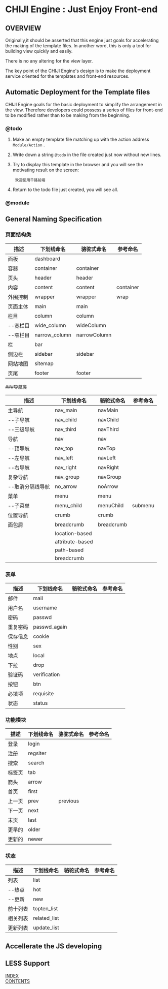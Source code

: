 CHIJI Engine : Just Enjoy Front-end
======================================

## OVERVIEW

Originally,it should be asserted that this engine just goals for accelerating the making of the template files. In another word, this is only a tool for building view quickly and easily.

There is no any altering for the view layer.

The key point of the CHIJI Engine's design is to make the deployment service oriented for the templates and front-end resources.

## Automatic Deployment for the Template files

CHIJI Engine goals for the basic deployment to simplify the arrangement in the view. Therefore developers could possess a series of files for front-end to be modified rather than to be making from the beginning.

### @todo

1. Make an empty template file matching up with the action address `Module/Action` .
2. Write down a string `@todo` in the file created just now without new lines.
3. Try to display this template in the browser and you will see the motivating result on the screen:

		欢迎使用千路前端

4. Return to the todo file just created, you will see all.

### @module

## General Naming Specification

### 页面结构类

描述         |下划线命名       |骆驼式命名      |参考命名
-------------|-----------------|----------------|----------------
面板         |dashboard        |                |
容器         |container        |container       | 
页头         |header           |header          |
内容         |content          |content         |container
外围控制     |wrapper          |wrapper         |wrap
页面主体     |main             |main            |
栏目         |column           |column          |
--宽栏目     |wide_column      |wideColumn      |
--窄栏目     |narrow_column    |narrowColumn    |
栏           |bar              |                |
侧边栏       |sidebar          |sidebar         |
网站地图     |sitemap          |                |
页尾         |footer           |footer          |

###导航类

描述                |下划线命名       |骆驼式命名      |参考命名
--------------------|-----------------|----------------|----------------
主导航              |nav_main         |navMain         |
--子导航            |nav_child        |navChild        |
--三级导航          |nav_third        |navThird        |
导航                |nav              |nav             |
--顶导航            |nav_top          |navTop          |
--左导航            |nav_left         |navLeft         |
--右导航            |nav_right        |navRight        |
复杂导航            |nav_group        |navGroup        |
--取消分隔线导航    |no_arrow         |noArrow         |
菜单                |menu             |menu            |
--子菜单            |menu_child       |menuChild       |submenu
位置导航            |crumb            |crumb           |
面包屑              |breadcrumb       |breadcrumb      |
                    |location-based   |                |
                    |attribute-based  |                |
                    |path-based       |                |
                    |breadcrumb

### 表单

描述                |下划线命名       |骆驼式命名      |参考命名
--------------------|-----------------|----------------|----------------
邮件                |mail             |                |
用户名              |username  
密码                |passwd
重复密码            |passwd_again
保存信息            |cookie
性别                |sex
地点                |local
下拉                |drop
验证码              |verification
按钮                |btn
必填项              |requisite
状态                |status

### 功能模块

描述                |下划线命名       |骆驼式命名      |参考命名
--------------------|-----------------|----------------|----------------
登录                |login            |
注册                |regsiter         |
搜索                |search           |
标签页              |tab              |
箭头                |arrow            |
首页                |first            |
上一页              |prev             |previous
下一页              |next             |
末页                |last
更早的              |older
更新的              |newer

### 状态

描述                |下划线命名       |骆驼式命名      |参考命名
--------------------|-----------------|----------------|----------------
列表                |list		
--热点              |hot
--更新              |new
前十列表            |topten_list
相关列表            |related_list
更新列表            |update_list


## Accellerate the JS developing

## LESS Support

[INDEX](#index)		
[CONTENTS](../README.md#contents)
